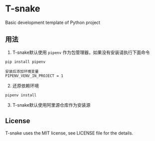 # T-snake

Basic development template of Python project

## 用法

1. T-snake默认使用 `pipenv` 作为包管理器，如果没有安装请执行下面命令

```
pip install pipenv

安装后添加环境变量
PIPENV_VENV_IN_PROJECT = 1
```

2. 还原依赖环境

```
pipenv install
```

3. T-snake默认使用阿里源仓库作为安装源

## License

T-snake uses the MIT license, see LICENSE file for the details.
